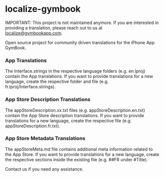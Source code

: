 localize-gymbook
================

IMPORTANT: This project is not maintained anymore. If you are interested in providing a translation, please reach out to us at localize@gymbookapp.com.

Open source project for community driven translations for the iPhone App GymBook.

### App Translations ###
The Interface.strings in the respective language folders (e.g. en.lproj) contain the App translations. If you want to provide translations for a new language, create the respective folder and file (e.g. fr.lproj/Interface.strings).

### App Store Description Translations ###
The appStoreDescription.xx.txt files (e.g. appStoreDescription.en.txt) contain the App Store description translations. If you want to provide translations for a new language, create the respective file (e.g. appStoreDescription.fr.txt).

### App Store Metadata Translations ###
The appStoreMeta.md file contains additional meta information related to the App Store. If you want to provide translations for a new language, create the respective sections inside the existing file (e.g. ##FR under #Title).

Contact us if you need any assistance.
